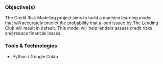 ### Objective(s)

The Credit Risk Modeling project aims to build a machine learning model that will accurately predict the probability that a loan issued by The Lending Club will result in default.
This model will help lenders assess credit risks and reduce financial losses.

### Tools & Technologies

- Python / Google Colab
